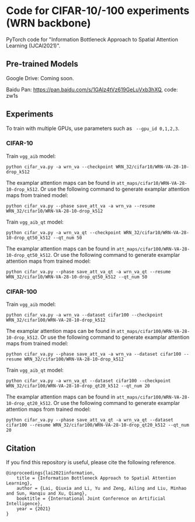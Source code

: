 # Code for CIFAR-10/-100 experiments (WRN backbone)

PyTorch code for "Information Bottleneck Approach to Spatial Attention Learning (IJCAI2021)".


## Pre-trained Models

Google Drive: Coming soon.

Baidu Pan: https://pan.baidu.com/s/1GAIz4tVz619GeLuVxb3hXQ, code: zw1s


## Experiments

To train with multiple GPUs, use parameters such as ` --gpu_id 0,1,2,3`.


### CIFAR-10

Train `vgg_aib` model:

```
python cifar_va.py -a wrn_va --checkpoint WRN_32/cifar10/WRN-VA-28-10-drop_k512
```

The examplar attention maps can be found in `att_maps/cifar10/WRN-VA-28-10-drop_k512`.
Or use the following command to generate examplar attention maps from trained model:

```
python cifar_va.py --phase save_att_va -a wrn_va --resume WRN_32/cifar10/WRN-VA-28-10-drop_k512
```


Train `vgg_aib_qt` model:

```
python cifar_va.py -a wrn_va_qt --checkpoint WRN_32/cifar10/WRN-VA-28-10-drop_qt50_k512 --qt_num 50
```

The examplar attention maps can be found in `att_maps/cifar100/WRN-VA-28-10-drop_qt50_k512`.
Or use the following command to generate examplar attention maps from trained model:

```
python cifar_va.py --phase save_att_va_qt -a wrn_va_qt --resume WRN_32/cifar10/WRN-VA-28-10-drop_qt50_k512 --qt_num 50
```

### CIFAR-100

Train `vgg_aib` model:

```
python cifar_va.py -a wrn_va --dataset cifar100 --checkpoint WRN_32/cifar100/WRN-VA-28-10-drop_k512
```

The examplar attention maps can be found in `att_maps/cifar100/WRN-VA-28-10-drop_k512`.
Or use the following command to generate examplar attention maps from trained model:

```
python cifar_va.py --phase save_att_va -a wrn_va --dataset cifar100 --resume WRN_32/cifar100/WRN-VA-28-10-drop_k512
```


Train `vgg_aib_qt` model:

```
python cifar_va.py -a wrn_va_qt --dataset cifar100 --checkpoint WRN_32/cifar100/WRN-VA-28-10-drop_qt20_k512 --qt_num 20
```

The examplar attention maps can be found in `att_maps/cifar100/WRN-VA-28-10-drop_qt20_k512`.
Or use the following command to generate examplar attention maps from trained model:

```
python cifar_va.py --phase save_att_va_qt -a wrn_va_qt --dataset cifar100 --resume WRN_32/cifar100/WRN-VA-28-10-drop_qt20_k512 --qt_num 20
```

## Citation

If you find this repository is useful, please cite the following reference.
```
@inproceedings{lai2021information,
    title = {Information Bottleneck Approach to Spatial Attention Learning},
    author = {Lai, Qiuxia and Li, Yu and Zeng, Ailing and Liu, Minhao and Sun, Hanqiu and Xu, Qiang},
    booktitle = {International Joint Conference on Artificial Intelligence},
    year = {2021}
}
```

